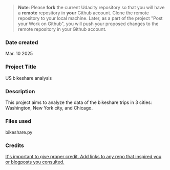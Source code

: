 >**Note**: Please **fork** the current Udacity repository so that you will have a **remote** repository in **your** Github account. Clone the remote repository to your local machine. Later, as a part of the project "Post your Work on Github", you will push your proposed changes to the remote repository in your Github account.

### Date created
Mar. 10 2025

### Project Title
US bikeshare analysis

### Description
This project aims to analyze the data of the bikeshare trips in 3 cities: Washington, New York city, and Chicago.

### Files used
bikeshare.py

### Credits
[It's important to give proper credit. Add links to any repo that inspired you or blogposts you consulted.](https://github.com/pandas-dev/pandas)

